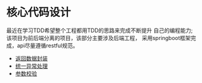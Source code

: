 # 核心代码设计
最近在学习TDD希望整个工程都用TDD的思路来完成不断提升
自己的编程能力; 该项目为前后端分离的项目，该部分主要涉及后端工程，
采用springboot框架完成，api尽量遵循restful规范。  
- [返回数据封装](./rest_response.md)
- [统一异常处理](./exception.md)
- [参数校验](./valid.md)

